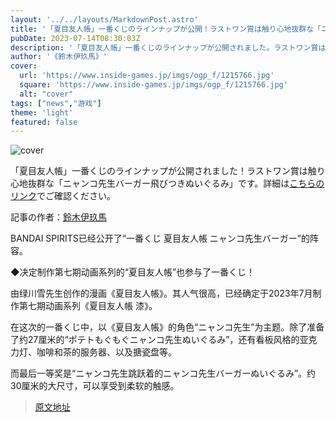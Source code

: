 ```yaml
---
layout: '../../layouts/MarkdownPost.astro'
title: '「夏目友人帳」一番くじのラインナップが公開！ラストワン賞は触り心地抜群な「ニャンコ先生バーガー飛びつきぬいぐるみ」'
pubDate: 2023-07-14T08:30:03Z
description: '「夏目友人帳」一番くじのラインナップが公開されました。ラストワン賞は触り心地抜群な「ニャンコ先生バーガー飛びつきぬいぐるみ」です。詳細はリンク先でご確認ください。'
author: '《鈴木伊玖馬》'
cover:
  url: 'https://www.inside-games.jp/imgs/ogp_f/1215766.jpg'
  square: 'https://www.inside-games.jp/imgs/ogp_f/1215766.jpg'
  alt: "cover"
tags: ["news","游戏"]
theme: 'light'
featured: false
---
```


![cover](https://www.inside-games.jp/imgs/ogp_f/1215766.jpg)

「夏目友人帳」一番くじのラインナップが公開されました！ラストワン賞は触り心地抜群な「ニャンコ先生バーガー飛びつきぬいぐるみ」です。詳細は[こちらのリンク](https://www.inside-games.jp/article/2023/07/14/147203.html)でご確認ください。

記事の作者：[鈴木伊玖馬](/author/10288/recent/%E9%88%B4%E6%9C%A8%E4%BC%8A%E7%8E%96%E9%A6%AC)

BANDAI SPIRITS已经公开了“一番くじ 夏目友人帳 ニャンコ先生バーガー”的阵容。

◆决定制作第七期动画系列的“夏目友人帳”也参与了一番くじ！

由绿川雪先生创作的漫画《夏目友人帳》。其人气很高，已经确定于2023年7月制作第七期动画系列《夏目友人帳 漆》。

在这次的一番くじ中，以《夏目友人帳》的角色“ニャンコ先生”为主题。除了准备了约27厘米的“ポテトもぐもぐニャンコ先生ぬいぐるみ”，还有看板风格的亚克力灯、咖啡和茶的服务器、以及搪瓷盘等。

而最后一等奖是“ニャンコ先生跳跃着的ニャンコ先生バーガーぬいぐるみ”。约30厘米的大尺寸，可以享受到柔软的触感。

>[原文地址](https://www.inside-games.jp/article/2023/07/14/147203.html)  